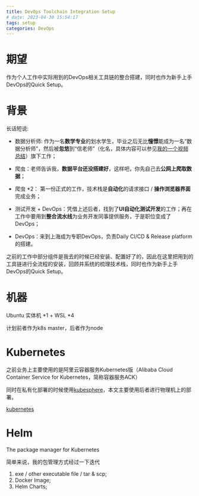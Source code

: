 ```yaml
---
title: DevOps Toolchain Integration Setup
# date: 2023-04-30 15:54:17
tags: setup
categories: DevOps
---
```


# 期望
作为个人工作中实际用到的DevOps相关工具链的整合搭建，同时也作为新手上手DevOps的Quick Setup。

# 背景
长话短说:

- 数据分析师: 作为一名**数学专业**的划水学生，毕业之后无比**憧憬**能成为一名“数据分析师”，然后被**忽悠**到“信老师”（化名，具体内容可以参见[我的一个视频总结](https://www.bilibili.com/video/BV1Wv411b7Gm)）旗下工作；

- 爬虫：老师告诉我，**数据平台还没搭建好**，这样吧，你先自己去**公网上爬取数据**；

- 爬虫 *2： 第一份正式的工作，技术栈是**自动化**的请求接口 / **操作浏览器界面**完成业务；

- 测试开发 + DevOps：凭借上述后者，找到了**UI自动化测试开发**的工作；再在工作中要用到**整合流水线**为业务开发同事提供服务，于是职位变成了DevOps；

- DevOps：来到上海成为专职DevOps，负责Daily CI/CD & Release platform 的搭建。

之前的工作中部分组件是我去的时候已经安装、配置好了的，因此在这里把用到的工具链进行全流程的安装，回顾并系统的梳理技术栈，同时也作为新手上手DevOps的Quick Setup。

<!--more-->

# 机器
Ubuntu 实体机 *1 + WSL *4

计划前者作为k8s master，后者作为node

# Kubernetes
之前业务上主要使用的是阿里云容器服务Kubernetes版（Alibaba Cloud Container Service for Kubernetes，简称容器服务ACK）

同时在私有化部署的时候使用[kubesphere](https://kubesphere.io/zh/)，本文主要使用后者进行物理机上的部署。

[kubernetes](../kubernetes)
# Helm
The package manager for Kubernetes

简单来说，我的包管理方式经过一下迭代

1. exe / other executable file / tar & scp;
2. Docker Image;
3. Helm Charts;

